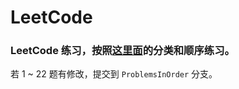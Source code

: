 # LeetCode
### LeetCode 练习，按照[这里面](https://cyc2018.github.io/CS-Notes/#/notes/Leetcode%20%E9%A2%98%E8%A7%A3%20-%20%E7%9B%AE%E5%BD%951)的分类和顺序练习。  
若 1 ~ 22 题有修改，提交到 `ProblemsInOrder` 分支。
